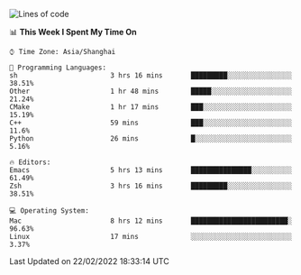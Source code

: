 <!--START_SECTION:waka-->
![Lines of code](https://img.shields.io/badge/From%20Hello%20World%20I%27ve%20Written-22%20Thousand%20lines%20of%20code-blue)

📊 **This Week I Spent My Time On** 

```text
⌚︎ Time Zone: Asia/Shanghai

💬 Programming Languages: 
sh                       3 hrs 16 mins       █████████░░░░░░░░░░░░░░░░   38.51% 
Other                    1 hr 48 mins        █████░░░░░░░░░░░░░░░░░░░░   21.24% 
CMake                    1 hr 17 mins        ███░░░░░░░░░░░░░░░░░░░░░░   15.19% 
C++                      59 mins             ███░░░░░░░░░░░░░░░░░░░░░░   11.6% 
Python                   26 mins             █░░░░░░░░░░░░░░░░░░░░░░░░   5.16%

🔥 Editors: 
Emacs                    5 hrs 13 mins       ███████████████░░░░░░░░░░   61.49% 
Zsh                      3 hrs 16 mins       █████████░░░░░░░░░░░░░░░░   38.51%

💻 Operating System: 
Mac                      8 hrs 12 mins       ████████████████████████░   96.63% 
Linux                    17 mins             ░░░░░░░░░░░░░░░░░░░░░░░░░   3.37%

```


 Last Updated on 22/02/2022 18:33:14 UTC
<!--END_SECTION:waka-->
